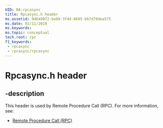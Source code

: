```yaml
---
UID: NA:rpcasync
title: Rpcasync.h header
ms.assetid: 946490f2-beb8-3f4d-8685-b67d79dea575
ms.date: 01/11/2019
ms.keywords: 
ms.topic: conceptual
tech.root: rpc
f1_keywords:
 - rpcasync
 - rpcasync/rpcasync
---
```


# Rpcasync.h header


## -description

This header is used by Remote Procedure Call (RPC). For more information, see:

- [Remote Procedure Call (RPC)](../_rpc/index.md)

